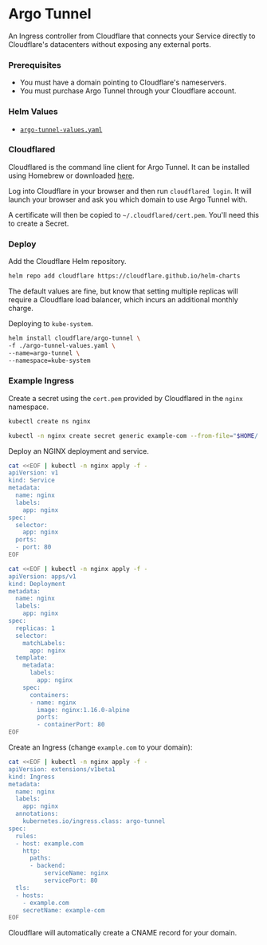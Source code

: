 # Argo Tunnel

An Ingress controller from Cloudflare that connects your Service directly to Cloudflare's
datacenters without exposing any external ports.

### Prerequisites

  - You must have a domain pointing to Cloudflare's nameservers.
  - You must purchase Argo Tunnel through your Cloudflare account.

### Helm Values

  - [`argo-tunnel-values.yaml`](./argo-tunnel-values.yaml)

### Cloudflared

Cloudflared is the command line client for Argo Tunnel. It can be installed using Homebrew or
downloaded [here](https://developers.cloudflare.com/argo-tunnel/downloads).

Log into Cloudflare in your browser and then run `cloudflared login`. It will launch your browser
and ask you which domain to use Argo Tunnel with.

A certificate will then be copied to `~/.cloudflared/cert.pem`. You'll need this to create a Secret.

### Deploy

Add the Cloudflare Helm repository.

```bash
helm repo add cloudflare https://cloudflare.github.io/helm-charts
```

The default values are fine, but know that setting multiple replicas will require a Cloudflare load
balancer, which incurs an additional monthly charge.

Deploying to `kube-system`.

```bash
helm install cloudflare/argo-tunnel \
-f ./argo-tunnel-values.yaml \
--name=argo-tunnel \
--namespace=kube-system
```

### Example Ingress

Create a secret using the `cert.pem` provided by Cloudflared in the `nginx` namespace.

```bash
kubectl create ns nginx

kubectl -n nginx create secret generic example-com --from-file="$HOME/.cloudflared/cert.pem"
```

Deploy an NGINX deployment and service.

```bash
cat <<EOF | kubectl -n nginx apply -f -
apiVersion: v1
kind: Service
metadata:
  name: nginx
  labels:
    app: nginx
spec:
  selector:
    app: nginx
  ports:
  - port: 80
EOF

cat <<EOF | kubectl -n nginx apply -f -
apiVersion: apps/v1
kind: Deployment
metadata:
  name: nginx
  labels:
    app: nginx
spec:
  replicas: 1
  selector:
    matchLabels:
      app: nginx
  template:
    metadata:
      labels:
        app: nginx
    spec:
      containers:
      - name: nginx
        image: nginx:1.16.0-alpine
        ports:
        - containerPort: 80
EOF
```

Create an Ingress (change `example.com` to your domain):

```bash
cat <<EOF | kubectl -n nginx apply -f -
apiVersion: extensions/v1beta1
kind: Ingress
metadata:
  name: nginx
  labels:
    app: nginx
  annotations:
    kubernetes.io/ingress.class: argo-tunnel
spec:
  rules:
  - host: example.com
    http:
      paths:
      - backend:
          serviceName: nginx
          servicePort: 80
  tls:
  - hosts:
    - example.com
    secretName: example-com
EOF
```

Cloudflare will automatically create a CNAME record for your domain.
